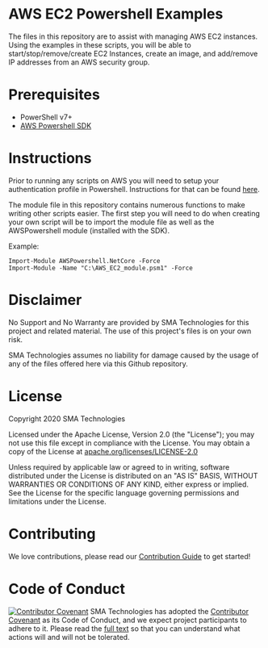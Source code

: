 # AWS EC2 Powershell Examples
The files in this repository are to assist with managing AWS EC2 instances.  Using the examples in these scripts, you will be able to start/stop/remove/create EC2 Instances, create an image, and add/remove IP addresses from an AWS security group.

# Prerequisites
* PowerShell v7+
* <a href url ="https://aws.amazon.com/powershell">AWS Powershell SDK</a>

# Instructions
Prior to running any scripts on AWS you will need to setup your authentication profile in Powershell.  Instructions for that can be found <a href url="https://docs.aws.amazon.com/powershell/latest/userguide/pstools-getting-started.html">here</a>.

The module file in this repository contains numerous functions to make writing other scripts easier. The first step you will need to do when creating your own script will be to import the module file as well as the AWSPowershell module (installed with the SDK).

Example:
```
Import-Module AWSPowershell.NetCore -Force
Import-Module -Name "C:\AWS_EC2_module.psm1" -Force
```

# Disclaimer
No Support and No Warranty are provided by SMA Technologies for this project and related material. The use of this project's files is on your own risk.

SMA Technologies assumes no liability for damage caused by the usage of any of the files offered here via this Github repository.

# License
Copyright 2020 SMA Technologies

Licensed under the Apache License, Version 2.0 (the "License");
you may not use this file except in compliance with the License.
You may obtain a copy of the License at [apache.org/licenses/LICENSE-2.0](http://www.apache.org/licenses/LICENSE-2.0)

Unless required by applicable law or agreed to in writing, software
distributed under the License is distributed on an "AS IS" BASIS,
WITHOUT WARRANTIES OR CONDITIONS OF ANY KIND, either express or implied.
See the License for the specific language governing permissions and
limitations under the License.

# Contributing
We love contributions, please read our [Contribution Guide](CONTRIBUTING.md) to get started!

# Code of Conduct
[![Contributor Covenant](https://img.shields.io/badge/Contributor%20Covenant-v2.0%20adopted-ff69b4.svg)](code-of-conduct.md)
SMA Technologies has adopted the [Contributor Covenant](CODE_OF_CONDUCT.md) as its Code of Conduct, and we expect project participants to adhere to it. Please read the [full text](CODE_OF_CONDUCT.md) so that you can understand what actions will and will not be tolerated.
